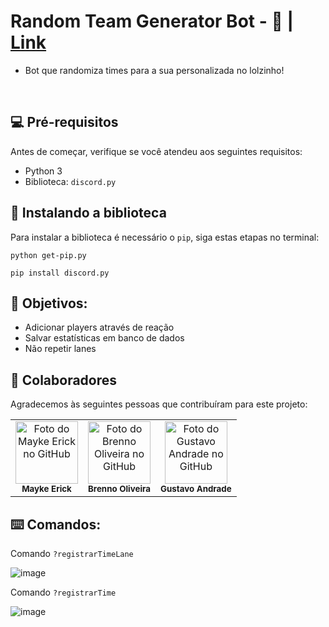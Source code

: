 # Random Team Generator Bot - 🤖 | [Link](https://discord.com/oauth2/authorize?client_id=975947072488484926&scope=bot&permissions=274877991936)
* Bot que randomiza times para a sua personalizada no lolzinho!

<br>

## 💻 Pré-requisitos

Antes de começar, verifique se você atendeu aos seguintes requisitos:
* Python 3
* Biblioteca: ```discord.py```

## 🚀 Instalando a biblioteca

Para instalar a biblioteca é necessário o ```pip```, siga estas etapas no terminal:

```
python get-pip.py

pip install discord.py
```

<h2> 🎯 Objetivos: </h2>

* Adicionar players através de reação
* Salvar estatísticas em banco de dados
* Não repetir lanes

## 🤝 Colaboradores

Agradecemos às seguintes pessoas que contribuíram para este projeto:

<table>
  <tr>
    <td align="center">
      <a href="#">
        <a href="https://github.com/MaykeESA">
          <img src="https://avatars.githubusercontent.com/u/81484737?v=4" width="100px;" alt="Foto do Mayke Erick no GitHub"/><br>
        </a>
        <sub>
          <b>Mayke Erick</b>
        </sub>
      </a>
    </td>
    <td align="center">
      <a href="#">
        <a href="https://github.com/brennoliveira">
          <img src="https://avatars.githubusercontent.com/u/61173866?v=4" width="100px;" alt="Foto do Brenno Oliveira no GitHub"/><br>
        </a>
        <sub>
          <b>Brenno Oliveira</b>
        </sub>
      </a>
    </td>
    <td align="center">
      <a href="#">
        <a href="https://github.com/GugaAAndrade">
          <img src="https://avatars.githubusercontent.com/u/105755546?v=4" width="100px;" alt="Foto do Gustavo Andrade no GitHub"/><br>
        </a>
        <sub>
          <b>Gustavo Andrade</b>
        </sub>
      </a>
    </td>
  </tr>
</table>

<h2> ⌨️ Comandos: </h2>

Comando `?registrarTimeLane`

![image](https://cdn.discordapp.com/attachments/817401092752932916/1065011436348248074/x.png)

Comando `?registrarTime`

![image](https://cdn.discordapp.com/attachments/817401092752932916/1065011457110061056/y.png)

